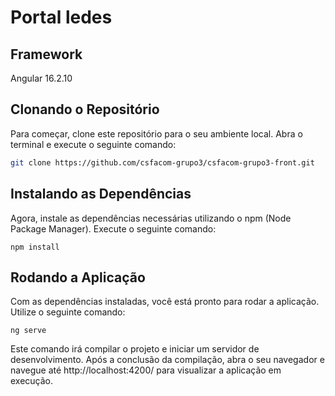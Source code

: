 # Portal ledes

## Framework

Angular 16.2.10

## Clonando o Repositório

Para começar, clone este repositório para o seu ambiente local. Abra o terminal e execute o seguinte comando:

``` bash
git clone https://github.com/csfacom-grupo3/csfacom-grupo3-front.git
```

## Instalando as Dependências

Agora, instale as dependências necessárias utilizando o npm (Node Package Manager). Execute o seguinte comando:

```
npm install
```

## Rodando a Aplicação

Com as dependências instaladas, você está pronto para rodar a aplicação. Utilize o seguinte comando:

```
ng serve
```

Este comando irá compilar o projeto e iniciar um servidor de desenvolvimento. Após a conclusão da compilação, abra o seu navegador e navegue até http://localhost:4200/ para visualizar a aplicação em execução.
